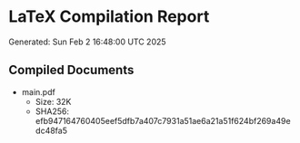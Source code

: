 # LaTeX Compilation Report
Generated: Sun Feb  2 16:48:00 UTC 2025
## Compiled Documents
- main.pdf
  - Size: 32K
  - SHA256: efb947164760405eef5dfb7a407c7931a51ae6a21a51f624bf269a49edc48fa5
